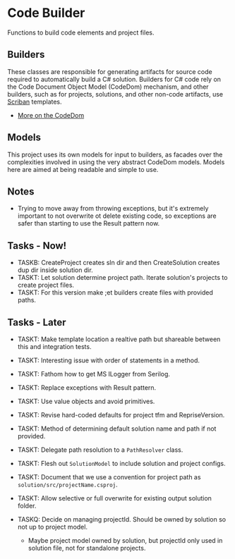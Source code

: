 ﻿# Code Builder

Functions to build code elements and project files.

## Builders 

These classes are responsible for generating artifacts for source code required to automatically build a C# solution.
Builders for C# code rely on the Code Document Object Model (CodeDom) mechanism, and other builders, such as for
projects, solutions, and other non-code artifacts, use [Scriban](https://github.com/scriban/scriban) templates. 
- [More on the CodeDom](https://learn.microsoft.com/en-us/dotnet/framework/reflection-and-codedom/dynamic-source-code-generation-and-compilation)

## Models 

This project uses its own models for input to builders, as facades over the complexities involved in using the 
very abstract CodeDom models. Models here are aimed at being readable and simple to use. 

## Notes

- Trying to move away from throwing exceptions, but it's extremely important to not overwrite ot delete existing code, 
so exceptions are safer than starting to use the Result pattern now. 

## Tasks - Now!

- TASKB: CreateProject creates sln dir and then CreateSolution creates dup dir inside solution dir.
- TASKT: Let solution determine project path. Iterate solution's projects to create project files.
- TASKT: For this version make ;et builders create files with provided paths.

## Tasks - Later

- TASKT: Make template location a realtive path but shareable between this and integration tests.
- TASKT: Interesting issue with order of statements in a method.
- TASKT: Fathom how to get MS ILogger from Serilog.
- TASKT: Replace exceptions with Result pattern.
- TASKT: Use value objects and avoid primitives.
- TASKT: Revise hard-coded defaults for project tfm and RepriseVersion.
- TASKT: Method of determining default solution name and path if not provided.
- TASKT: Delegate path resolution to a `PathResolver` class.
- TASKT: Flesh out `SolutionModel` to include solution and project configs.
- TASKT: Document that we use a convention for project path as `solution/src/projectName.csproj`.
- TASKT: Allow selective or full overwrite for existing output solution folder.

- TASKQ: Decide on managing projectId. Should be owned by solution so not up to project model. 
  - Maybe project model owned by solution, but projectId only used in solution file, not for standalone projects.
